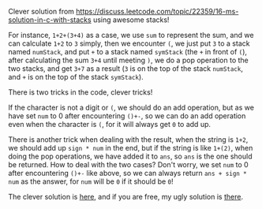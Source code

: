 Clever solution from <https://discuss.leetcode.com/topic/22359/16-ms-solution-in-c-with-stacks> using awesome stacks!

For instance, `1+2+(3+4)` as a case, we use `sum` to represent the sum, and we can calculate `1+2` to `3` simply, then we encounter `(`, we just put `3` to a stack named `numStack`, and put `+` to a stack named `symStack` (the `+` in front of `(`), after calculating the sum `3+4` until meeting `)`, we do a pop operation to the two stacks, and get `3+7` as a result (`3` is on the top of the stack `numStack`, and `+` is on the top of the stack `symStack`).

There is two tricks in the code, clever tricks!

If the character is not a digit or `(`, we should do an add operation, but as we have set `num` to 0 after encountering `()+-`, so we can do an add operation even when the character is `(`, for it will always get `0` to add up.

There is another trick when dealing with the result, when the string is `1+2`, we should add up `sign * num` in the end, but if the string is like `1+(2)`, when doing the pop operations, we have added it to `ans`, so `ans` is the one should be returned. How to deal with the two cases? Don't worry, we set `num` to 0 after encountering `()+-` like above, so we can always return `ans + sign * num` as the answer, for `num` will be `0` if it should be `0`!

The clever solution is [here](https://github.com/hanzichi/leetcode/blob/master/Algorithms/Basic%20Calculator/better-solution.js), and if you are free, my ugly solution is [there](https://github.com/hanzichi/leetcode/blob/master/Algorithms/Basic%20Calculator/basic-calculator.js). 
